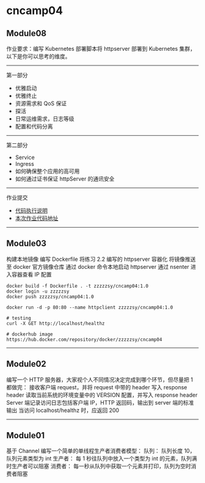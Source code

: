 # cncamp04

## Module08
作业要求：编写 Kubernetes 部署脚本将 httpserver 部署到 Kubernetes 集群，以下是你可以思考的维度。

---
第一部分
- 优雅启动
- 优雅终止
- 资源需求和 QoS 保证
- 探活
- 日常运维需求，日志等级
- 配置和代码分离
---
第二部分
- Service
- Ingress
- 如何确保整个应用的高可用
- 如何通过证书保证 httpServer 的通讯安全

---
作业提交
- [代码执行说明](./module08/README.md)
- [本次作业代码地址](https://github.com/zzzzzsy/cncamp04/tree/main/module08)

---

## Module03
构建本地镜像
编写 Dockerfile 将练习 2.2 编写的 httpserver 容器化
将镜像推送至 docker 官方镜像仓库
通过 docker 命令本地启动 httpserver
通过 nsenter 进入容器查看 IP 配置
```
docker build -f Dockerfile . -t zzzzzsy/cncamp04:1.0
docker login -u zzzzzsy
docker push zzzzzsy/cncamp04:1.0

docker run -d -p 80:80 --name httpclient zzzzzsy/cncamp04:1.0

# testing
curl -X GET http://localhost/healthz

# dockerhub image https://hub.docker.com/repository/docker/zzzzzsy/cncamp04
```

---

## Module02
编写一个 HTTP 服务器，大家视个人不同情况决定完成到哪个环节，但尽量把 1 都做完：
接收客户端 request，并将 request 中带的 header 写入 response header
读取当前系统的环境变量中的 VERSION 配置，并写入 response header
Server 端记录访问日志包括客户端 IP，HTTP 返回码，输出到 server 端的标准输出
当访问 localhost/healthz 时，应返回 200

---

## Module01
基于 Channel 编写一个简单的单线程生产者消费者模型：
队列：
队列长度 10，队列元素类型为 int
生产者：
每 1 秒往队列中放入一个类型为 int 的元素，队列满时生产者可以阻塞
消费者：
每一秒从队列中获取一个元素并打印，队列为空时消费者阻塞

